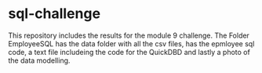 # sql-challenge

This repository includes the results for the module 9 challenge. The Folder EmployeeSQL has the data folder with all the csv files, has the epmloyee sql code, a text file includeing the code for the QuickDBD and lastly a photo of the data modelling.
